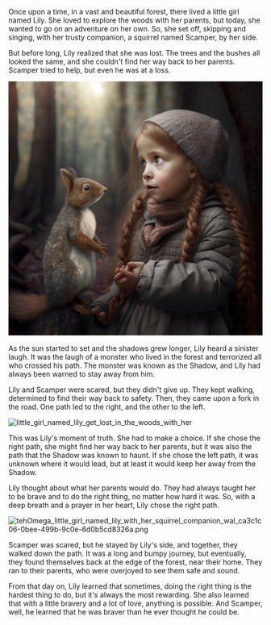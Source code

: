 Once upon a time, in a vast and beautiful forest, there lived a little girl named Lily. She loved to explore the woods with her parents, but today, she wanted to go on an adventure on her own. So, she set off, skipping and singing, with her trusty companion, a squirrel named Scamper, by her side.



But before long, Lily realized that she was lost. The trees and the bushes all looked the same, and she couldn't find her way back to her parents. Scamper tried to help, but even he was at a loss.

![little girl named lily get lost in the woods with her squirrel companion](images/tehOmega_little_girl_named_lily_get_lost_in_the_woods_with_her__af5b37a3-99e8-4dc0-bf65-bdfef96207a4.png)

As the sun started to set and the shadows grew longer, Lily heard a sinister laugh. It was the laugh of a monster who lived in the forest and terrorized all who crossed his path. The monster was known as the Shadow, and Lily had always been warned to stay away from him.

Lily and Scamper were scared, but they didn't give up. They kept walking, determined to find their way back to safety. Then, they came upon a fork in the road. One path led to the right, and the other to the left.

![little_girl_named_lily_get_lost_in_the_woods_with_her](tehOmega_little_girl_named_lily_get_lost_in_the_woods_with_her__631e36bc-9e49-492d-896b-1476ca665753.png)

This was Lily's moment of truth. She had to make a choice. If she chose the right path, she might find her way back to her parents, but it was also the path that the Shadow was known to haunt. If she chose the left path, it was unknown where it would lead, but at least it would keep her away from the Shadow.

Lily thought about what her parents would do. They had always taught her to be brave and to do the right thing, no matter how hard it was. So, with a deep breath and a prayer in her heart, Lily chose the right path.

![tehOmega_little_girl_named_lily_with_her_squirrel_companion_wal_ca3c1c06-0bee-499b-9c0e-6d0b5cd8326a.png](tehOmega_little_girl_named_lily_with_her_squirrel_companion_wal_ca3c1c06-0bee-499b-9c0e-6d0b5cd8326a.png)

Scamper was scared, but he stayed by Lily's side, and together, they walked down the path. It was a long and bumpy journey, but eventually, they found themselves back at the edge of the forest, near their home. They ran to their parents, who were overjoyed to see them safe and sound.

From that day on, Lily learned that sometimes, doing the right thing is the hardest thing to do, but it's always the most rewarding. She also learned that with a little bravery and a lot of love, anything is possible. And Scamper, well, he learned that he was braver than he ever thought he could be.




